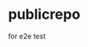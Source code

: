 # publicrepo
for e2e test


























































































